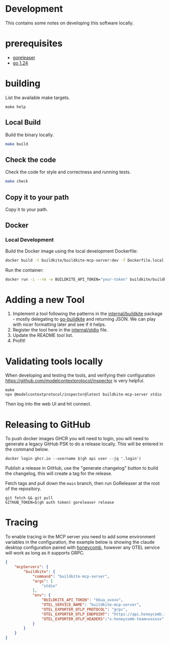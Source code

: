 # Development

This contains some notes on developing this software locally.

# prerequisites

* [goreleaser](http://goreleaser.com)
* [go 1.24](https://go.dev)

# building

List the available make targets.

```
make help
```

## Local Build

Build the binary locally.

```bash
make build
```

## Check the code

Check the code for style and correctness and running tests.

```bash
make check
```

## Copy it to your path

Copy it to your path.

## Docker

### Local Development

Build the Docker image using the local development Dockerfile:

```bash
docker build -t buildkite/buildkite-mcp-server:dev -f Dockerfile.local .
```

Run the container:

```bash
docker run -i --rm -e BUILDKITE_API_TOKEN="your-token" buildkite/buildkite-mcp-server:dev
```

# Adding a new Tool

1. Implement a tool following the patterns in the [internal/buildkite](internal/buildkite) package - mostly delegating to [go-buildkite](https://github.com/buildkite/go-buildkite) and returning JSON. We can play with nicer formatting later and see if it helps. 
2. Register the tool here in the [internal/stdio](internal/commands/stdio.go) file.
3. Update the README tool list.
4. Profit!

# Validating tools locally

When developing and testing the tools, and verifying their configuration https://github.com/modelcontextprotocol/inspector is very helpful.

```
make
npx @modelcontextprotocol/inspector@latest buildkite-mcp-server stdio
```

Then log into the web UI and hit connect.

# Releasing to GitHub

To push docker images GHCR you will need to login, you will need to generate a legacy GitHub PSK to do a release locally. This will be entered in the command below.

```
docker login ghcr.io --username $(gh api user --jq '.login') 
```

Publish a release in GitHub, use the "generate changelog" button to build the changelog, this will create a tag for the release.

Fetch tags and pull down the `main` branch, then run GoReleaser at the root of the repository.

```
git fetch && git pull
GITHUB_TOKEN=$(gh auth token) goreleaser release
```

# Tracing

To enable tracing in the MCP server you need to add some environment variables in the configuration, the example below is showing the claude desktop configuration paired with [honeycomb](https://honeycomb.io), however any OTEL service will work as long as it supports GRPC.

```json
{
    "mcpServers": {
        "buildkite": {
            "command": "buildkite-mcp-server",
            "args": [
                "stdio"
            ],
            "env": {
                "BUILDKITE_API_TOKEN": "bkua_xxxxx",
                "OTEL_SERVICE_NAME": "buildkite-mcp-server",
                "OTEL_EXPORTER_OTLP_PROTOCOL": "grpc",
                "OTEL_EXPORTER_OTLP_ENDPOINT": "https://api.honeycomb.io:443",
                "OTEL_EXPORTER_OTLP_HEADERS":"x-honeycomb-team=xxxxxx"
            }
        }
    }
}
```